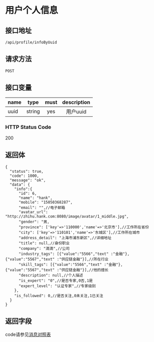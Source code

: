# 用户个人信息

## 接口地址

`/api/profile/infoByUuid`

## 请求方法

```POST ```

## 接口变量

| name     | type     | must     | description |
|----------|:--------:|:--------:|:--------:|
| uuid | string   | yes      | 用户uuid |


### HTTP Status Code

200

## 返回体

```json5
{
  "status": true,
  "code": 1000,
  "message": "ok",
  "data": {
    "info":{
      "id": 6,
      "name": "hank",
      "mobile": "15050368287",
      "email": "",//电子邮箱
      "avatar_url": "http://zhihu.hank.com:8080/image/avatar/1_middle.jpg",
      "gender": "男,
      "province": ['key'=>'110000','name'=>'北京市'],//工作所在省份
      "city": ['key'=>'110101','name'=>'东城区'],//工作所在城市
      "address_detail": "上海市浦东新区",//详细地址
      "title": null,//身份职业
      "company": "滴滴",//公司
      "industry_tags": [{"value":"5566","text" :"金融"},{"value":"5567","text" :"供应链金融"}],//所在行业
      "skill_tags": [{"value":"5566","text" :"金融"},{"value":"5567","text" :"供应链金融"}],//他的擅长
      "description": null,//个人描述
      "is_expert": "0",//是否专家,0否,1是
      "expert_level": "认证专家",//专家级别
    },
    "is_followed": 0,//是否关注,0未关注,1已关注
  }
}
```

## 返回字段



code请参见[消息对照表](消息对照表.md)